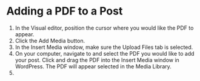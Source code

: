 # Adding a PDF to a Post

1. In the Visual editor, position the cursor where you would like the PDF to appear. 
2. Click the Add Media button.
3. In the Insert Media window, make sure the Upload Files tab is selected.
4. On your computer, navigate to and select the PDF you would like to add your post. Click and drag the PDF into the Insert Media window in WordPress. The PDF will appear selected in the Media Library.
5. 